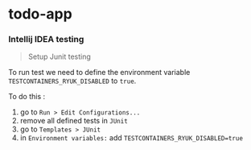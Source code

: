 # todo-app

### Intellij IDEA testing
> Setup Junit testing

To run test we need to define the environment variable `TESTCONTAINERS_RYUK_DISABLED` to `true`.

To do this :
1. go to `Run > Edit Configurations...`
1. remove all defined tests in `JUnit`
1. go to `Templates > JUnit`
1. in `Environment variables:` add `TESTCONTAINERS_RYUK_DISABLED=true`
